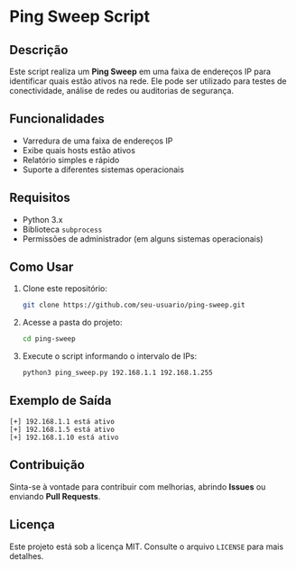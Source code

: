 # Ping Sweep Script

## Descrição
Este script realiza um **Ping Sweep** em uma faixa de endereços IP para identificar quais estão ativos na rede. Ele pode ser utilizado para testes de conectividade, análise de redes ou auditorias de segurança.

## Funcionalidades
- Varredura de uma faixa de endereços IP
- Exibe quais hosts estão ativos
- Relatório simples e rápido
- Suporte a diferentes sistemas operacionais

## Requisitos
- Python 3.x
- Biblioteca `subprocess`
- Permissões de administrador (em alguns sistemas operacionais)

## Como Usar
1. Clone este repositório:
   ```sh
   git clone https://github.com/seu-usuario/ping-sweep.git
   ```
2. Acesse a pasta do projeto:
   ```sh
   cd ping-sweep
   ```
3. Execute o script informando o intervalo de IPs:
   ```sh
   python3 ping_sweep.py 192.168.1.1 192.168.1.255
   ```

## Exemplo de Saída
```
[+] 192.168.1.1 está ativo
[+] 192.168.1.5 está ativo
[+] 192.168.1.10 está ativo
```

## Contribuição
Sinta-se à vontade para contribuir com melhorias, abrindo **Issues** ou enviando **Pull Requests**.

## Licença
Este projeto está sob a licença MIT. Consulte o arquivo `LICENSE` para mais detalhes.


